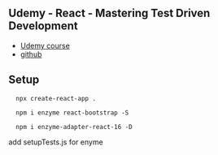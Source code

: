 ## Udemy - React - Mastering Test Driven Development
- [Udemy course](https://www.udemy.com/course/react-tdd/)
- [github]()


## Setup
```
  npx create-react-app .

  npm i enzyme react-bootstrap -S

  npm i enzyme-adapter-react-16 -D
```
add setupTests.js for enyme
